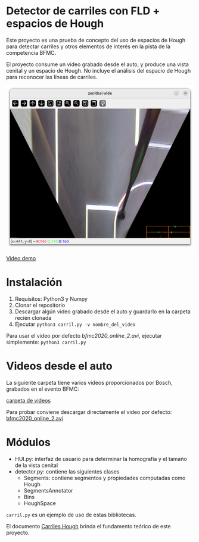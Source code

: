 # Detector de carriles con FLD + espacios de Hough

Este proyecto es una prueba de concepto del uso de espacios de Hough para detectar carriles y otros elementos de interés en la pista de la competencia BFMC.

El proyecto consume un video grabado desde el auto, y produce una vista cenital y un espacio de Hough.  No incluye el análisis del espacio de Hough para reconocer las líneas de carriles.

![Vista cenital](docs/Zenithal_wide.png)

[Video demo](https://drive.google.com/file/d/1K8u8Ec_z8S3TaQzb88h5Vym0D-rSOVIx/view)

# Instalación

1. Requisitos: Python3 y Numpy
2. Clonar el repositorio
3. Descargar algún video grabado desde el auto y guardarlo en la carpeta recién clonada
4. Ejecutar `python3 carril.py -v nombre_del_video`

Para usar el video por defecto *bfmc2020_online_2.avi*, ejecutar simplemente: `python3 carril.py`


# Videos desde el auto

La siguiente carpeta tiene varios videos proporcionados por Bosch, grabados en el evento BFMC:

[carpeta de videos](https://drive.google.com/drive/folders/19c24oCuQsnvKA2HSh8SWaYJuEkeUOhlY)

Para probar conviene descargar directamente el video por defecto:
[bfmc2020_online_2.avi](https://drive.google.com/file/d/10GSbrm0QxDPsdfeswEVYxFwTpjKVx5Vv/view?usp=drive_link)


# Módulos

- HUI.py: interfaz de usuario para determinar la homografía y el tamaño de la vista cenital
- detector.py: contiene las siguientes clases
  - Segments: contiene segmentos y propiedades computadas como Hough
  - SegmentsAnnotator
  - Bins
  - HoughSpace

`carril.py` es un ejemplo de uso de estas bibliotecas.

El documento [Carriles Hough](https://docs.google.com/document/d/1SYC7nZT3Y_Wc-rTGiAnix9lpgIxPOmTWTjAN7liq6cs/edit?usp=drive_link) brinda el fundamento teórico de este proyecto.